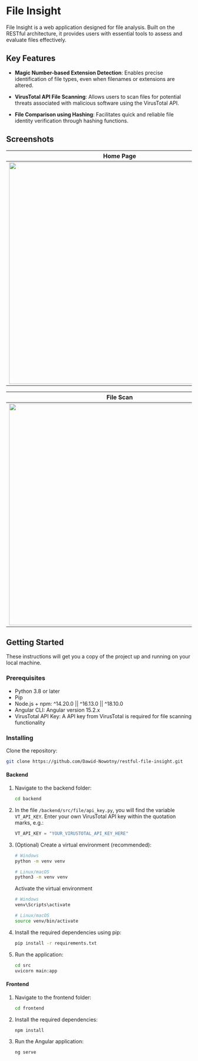 # File Insight
File Insight is a web application designed for file analysis. Built on the RESTful architecture, it provides users with essential tools to assess and evaluate files effectively.

## Key Features
- **Magic Number-based Extension Detection**: Enables precise identification of file types, even when filenames or extensions are altered.

- **VirusTotal API File Scanning**: Allows users to scan files for potential threats associated with malicious software using the VirusTotal API.

- **File Comparison using Hashing**: Facilitates quick and reliable file identity verification through hashing functions.

## Screenshots
| Home Page | Magic Numbers |
| -------|--------------|
| <img src="https://github.com/Dawid-Nowotny/restful-file-insight/assets/93731073/2a82dd63-942a-41e9-86cf-c144bb3ea84f" width="600">  | <img src="https://github.com/Dawid-Nowotny/restful-file-insight/assets/93731073/d2963041-50e4-462c-b17c-3efdc921c089" width="600"> |

| File Scan | File Comparison |
| --------------|--------------|
| <img src="https://github.com/Dawid-Nowotny/restful-file-insight/assets/93731073/f3fd1382-5e9e-4166-9283-fb6cff3f6770" width="600">  | <img src="https://github.com/Dawid-Nowotny/restful-file-insight/assets/93731073/586a7436-ead7-4b99-bb0e-4904ec1ca801" width="600"> |

## Getting Started
These instructions will get you a copy of the project up and running on your local machine.

### Prerequisites
- Python 3.8 or later
- Pip
- Node.js + npm: ^14.20.0 || ^16.13.0 || ^18.10.0
- Angular CLI: Angular version 15.2.x
- VirusTotal API Key: A  API key from VirusTotal is required for file scanning functionality

### Installing
Clone the repository:
```bash
git clone https://github.com/Dawid-Nowotny/restful-file-insight.git
```

#### Backend
1. Navigate to the backend folder:
    ```bash
    cd backend
    ```

2. In the file `/backend/src/file/api_key.py`, you will find the variable `VT_API_KEY`. Enter your own VirusTotal API key within the quotation marks, e.g.:
    ```python
    VT_API_KEY = "YOUR_VIRUSTOTAL_API_KEY_HERE"
    ```

3. (Optional) Create a virtual environment (recommended):
    ```bash
    # Windows
    python -m venv venv

    # Linux/macOS
    python3 -m venv venv
    ```

    Activate the virtual environment
    ```bash
    # Windows
    venv\Scripts\activate
    
    # Linux/macOS
    source venv/bin/activate
    ```

4. Install the required dependencies using pip:
    ```bash
    pip install -r requirements.txt
    ```

5. Run the application:
   ```bash
   cd src
   uvicorn main:app
   ```

#### Frontend
1. Navigate to the frontend folder:
    ```bash
    cd frontend
    ```

2. Install the required dependencies:
    ```bash
    npm install
    ```

3. Run the Angular application:
    ```bash
    ng serve
    ```
